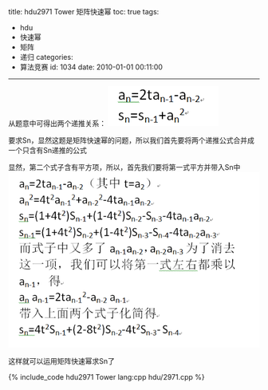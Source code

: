 title: hdu2971 Tower 矩阵快速幂
toc: true
tags:
  - hdu
  - 快速幂
  - 矩阵
  - 递归
categories:
  - 算法竞赛
id: 1034
date: 2010-01-01 00:11:00
---

从题意中可得出两个递推关系：
![](/assets/image/hdu/2971-1.png)

要求Sn，显然这题是矩阵快速幂的问题，所以我们首先要将两个递推公式合并成一个只含有Sn递推的公式

显然，第二个式子含有平方项，所以，首先我们要将第一式平方并带入Sn中
![](/assets/image/hdu/2971-2.png)

这样就可以运用矩阵快速幂求Sn了

{% include_code hdu2971 Tower lang:cpp hdu/2971.cpp %}
